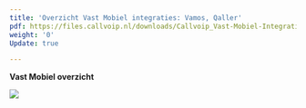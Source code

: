 ```yaml
---
title: 'Overzicht Vast Mobiel integraties: Vamos, Qaller'
pdf: https://files.callvoip.nl/downloads/Callvoip_Vast-Mobiel-Integratie-mogelijkheden.pdf
weight: '0'
Update: true

---
```

**Vast Mobiel overzicht**

![](https://res.cloudinary.com/callvoip/image/upload/v1566550416/callvoip-website-mobiel-tabel2_ydwvsx.png)
